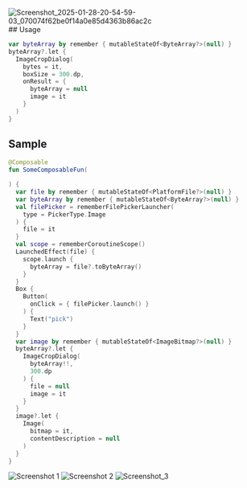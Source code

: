 ![Screenshot_2025-01-28-20-54-59-03_070074f62be0f14a0e85d4363b86ac2c](https://github.com/user-attachments/assets/60744cdc-f40e-4347-8adb-d070ea75f9e5)## Usage
```kotlin
var byteArray by remember { mutableStateOf<ByteArray?>(null) }
byteArray?.let {
  ImageCropDialog(
    bytes = it,
    boxSize = 300.dp,
    onResult = {
      byteArray = null
      image = it
    }
  )
}
```

## Sample
```kotlin
@Composable
fun SomeComposableFun(

) {
  var file by remember { mutableStateOf<PlatformFile?>(null) }
  var byteArray by remember { mutableStateOf<ByteArray?>(null) }
  val filePicker = rememberFilePickerLauncher(
    type = PickerType.Image
  ) {
    file = it
  }
  val scope = rememberCoroutineScope()
  LaunchedEffect(file) {
    scope.launch {
      byteArray = file?.toByteArray()
    }
  }
  Box {
    Button(
      onClick = { filePicker.launch() }
    ) {
      Text("pick")
    }
  }
  var image by remember { mutableStateOf<ImageBitmap?>(null) }
  byteArray?.let {
    ImageCropDialog(
      byteArray!!,
      300.dp
    ) {
      file = null
      image = it
    }
  }
  image?.let {
    Image(
      bitmap = it,
      contentDescription = null
    )
  }
}
```

![Screenshot 1](https://github.com/user-attachments/assets/3475d0ca-4e41-4a53-b35f-f2273e698389)
![Screenshot 2](https://github.com/user-attachments/assets/f613daeb-6180-4b8d-84d8-18890a65effd)
![Screenshot_3](https://github.com/user-attachments/assets/2484fe39-71bd-4972-baa4-b2cfde43649a)
